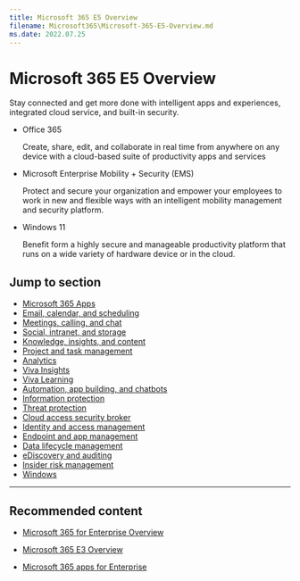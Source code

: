 ```yaml
---
title: Microsoft 365 E5 Overview
filename: Microsoft365\Microsoft-365-E5-Overview.md
ms.date: 2022.07.25
---
```


# Microsoft 365 E5 Overview

Stay connected and get more done with intelligent apps and experiences, integrated cloud service, and built-in security.

- Office 365

    Create, share, edit, and collaborate in real time from anywhere on any device with a cloud-based suite of productivity apps and services

- Microsoft Enterprise Mobility + Security (EMS)

    Protect and secure your organization and empower your employees to work in new and flexible ways with an intelligent mobility management and security platform.

- Windows 11

    Benefit form a highly secure and manageable productivity platform that runs on a wide variety of hardware device or in the cloud.

## Jump to section

- [Microsoft 365 Apps]()
- [Email, calendar, and scheduling]()
- [Meetings, calling, and chat]()
- [Social, intranet, and storage]()
- [Knowledge, insights, and content]()
- [Project and task management]()
- [Analytics]()
- [Viva Insights]()
- [Viva Learning]()
- [Automation, app building, and chatbots]()
- [Information protection]()
- [Threat protection]()
- [Cloud access security broker]()
- [Identity and access management]()
- [Endpoint and app management]()
- [Data lifecycle management]()
- [eDiscovery and auditing]()
- [Insider risk management]()
- [Windows]()






---

## Recommended content

- [Microsoft 365  for Enterprise Overview](/Overview)

- [Microsoft 365 E3 Overview](/Overview/Microsoft-365-E3-Overview)

- [Microsoft 365 apps for Enterprise](/Overview/Microsoft-365-apps-for-enterpise)
